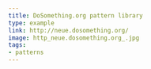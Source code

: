 ```yaml
---
title: DoSomething.org pattern library
type: example
link: http://neue.dosomething.org/
image: http_neue.dosomething.org_.jpg
tags:
- patterns
---
```

